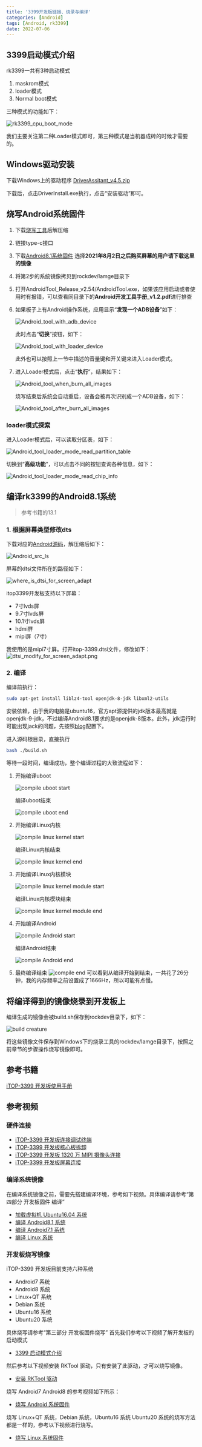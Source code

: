 ```yaml
---
title: '3399开发板链接、烧录与编译'
categories: [Android]
tags: [Android, rk3399]
date: 2022-07-06
---
```





## 3399启动模式介绍
rk3399一共有3种启动模式
1. maskrom模式
2. loader模式
3. Normal boot模式
   

三种模式的功能如下：

![rk3399_cpu_boot_mode](./pic/rk3399_cpu_boot_mode.png)

我们主要关注第二种Loader模式即可，第三种模式是当机器成砖的时候才需要的。

## Windows驱动安装

下载Windows上的驱动程序
[DriverAssitant_v4.5.zip](https://pan.baidu.com/s/1gZp4Yo-2RKwing-3ffj3Ew?pwd=pd5n)

下载后，点击DriverInstall.exe执行，点击“安装驱动”即可。

## 烧写Android系统固件
1. 下载[烧写工具](https://pan.baidu.com/s/1YHOoBcz0pdNG14xIazMiog?pwd=wakc)后解压缩

2. 链接type-c接口

3. 下载[Android8.1系统固件](https://pan.baidu.com/s/1uKzmjmlRzMETi9YXzvwzFg?pwd=642r) 选择**2021年8月2日之后购买屏幕的用户请下载这里的镜像**

4. 将第2步的系统镜像拷贝到rockdev/Iamge目录下

5. 打开AndroidTool_Release_v2.54/AndroidTool.exe，如果该应用启动或者使用时有报错，可以查看同目录下的**Android开发工具手册_v1.2.pdf**进行排查

6. 如果板子上有Android操作系统，应用显示“**发现一个ADB设备**”如下：

    ![Android_tool_with_adb_device](./pic/Android_tool_with_adb_device.png)

    此时点击“**切换**”按钮，如下：

    ![Android_tool_with_loader_device](./pic/Android_tool_with_loader_device.png)

    此外也可以按照上一节中描述的音量键和开关键来进入Loader模式。

7. 进入Loader模式后，点击“**执行**”，结果如下：

    ![Android_tool_when_burn_all_images](./pic/Android_tool_when_burn_all_images.png)

    烧写结束后系统会自动重启，设备会被再次识别成一个ADB设备，如下：

    ![Android_tool_after_burn_all_images](./pic/Android_tool_after_burn_all_images.png)

    
### loader模式探索
进入Loader模式后，可以读取分区表，如下：

![Android_tool_loader_mode_read_partition_table](./pic/Android_tool_loader_mode_read_partition_table.png)

切换到“**高级功能**”，可以点击不同的按钮查询各种信息，如下：

![Android_tool_loader_mode_read_chip_info](./pic/Android_tool_loader_mode_read_chip_info.png)


## 编译rk3399的Android8.1系统
> 参考书籍的13.1

### 1. 根据屏幕类型修改dts
下载对应的[Android源码](https://pan.baidu.com/s/16IZMBE1YGxlDFV_PgXIquw?pwd=n3nw)，解压缩后如下：

![Android_src_ls](./pic/Android_src_ls.png)

屏幕的dtsi文件所在的路径如下：

![where_is_dtsi_for_screen_adapt](./pic/where_is_dtsi_for_screen_adapt.png)

itop3399开发板支持以下屏幕：
* 7寸lvds屏
* 9.7寸lvds屏
* 10.1寸lvds屏
* hdmi屏
* mipi屏（7寸）

我使用的是mipi7寸屏。打开itop-3399.dtsi文件，修改如下：
![dtsi_modify_for_screen_adapt.png](./pic/dtsi_modify_for_screen_adapt.png)

### 2. 编译
编译前执行：
```bash
sudo apt-get install liblz4-tool openjdk-8-jdk libxml2-utils
```
安装依赖，由于我的电脑是ubuntu16，官方apt源提供的jdk版本最高就是openjdk-9-jdk，不过编译Android8.1要求的是openjdk-8版本。此外，jdk运行时可能出现jack的问题，先按照[blog](https://blog.csdn.net/sui1005316018/article/details/118934443)配置下。

进入源码根目录，直接执行
```bash
bash ./build.sh
```

等待一段时间，编译成功，整个编译过程的大致流程如下：
1. 开始编译uboot
   
    ![compile uboot start](./pic/compile_uboot_start.png)

    编译uboot结束

    ![compile uboot end](./pic/compile_uboot_end.png)

2. 开始编译Linux内核
   
    ![compile linux kernel start](./pic/compile_linux_kernel_start.png)

    编译Linux内核结束

    ![compile linux kernel end](./pic/compile_linux_kernel_end.png)

3. 开始编译Linux内核模块
   
    ![compile linux kernel module start](./pic/compile_linux_kernel_module_start.png)

    编译Linux内核模块结束

    ![compile linux kernel module end](./pic/compile_linux_kernel_module_end.png)

4. 开始编译Android
   
    ![compile Android start](./pic/compile_android_start.png)

    编译Android结束

    ![compile Android end](./pic/compile_android_end.png)

5. 最终编译结束
    ![compile end](./pic/compile_end.png)
    可以看到从编译开始到结束，一共花了26分钟，我的内存频率之前设置成了1666Hz，所以可能有点慢。

## 将编译得到的镜像烧录到开发板上
编译生成的镜像会被build.sh保存到rockdev目录下，如下：

![build creature](./pic/build_output.png)

将这些镜像文件保存到Windows下的烧录工具的rockdev/Iamge目录下，按照之前章节的步骤操作烧写镜像即可。


## 参考书籍

[iTOP-3399 开发板使用手册](https://kdocs.cn/l/cvLYejf1PdPC)

## 参考视频
### 硬件连接 
* [iTOP-3399 开发板连接调试终端](https://www.bilibili.com/video/BV1Np4y147dP?share_source=copy_web)
* [iTOP-3399 开发板核心板拆卸](https://www.bilibili.com/video/BV1Np4y147dP?p=2&share_source=copy_web)
* [iTOP-3399 开发板 1320 万 MIPI 摄像头连接](https://www.bilibili.com/video/BV1Np4y147dP?p=3&share_source=copy_web)
* [iTOP-3399 开发板屏幕连接](https://www.bilibili.com/video/BV1Np4y147dP?p=4&share_source=copy_web)


### 编译系统镜像 
在编译系统镜像之前，需要先搭建编译环境，参考如下视频。具体编译请参考“第四部分 开发板固件 
编译”
* [加载虚拟机 Ubuntu16.04 系统](https://www.bilibili.com/video/BV1rQ4y1R7Xw?p=5&share_source=copy_web)
* [编译 Android8.1 系统](https://www.bilibili.com/video/BV1rQ4y1R7Xw?p=6&share_source=copy_web)
* [编译 Android7.1 系统 ](https://www.bilibili.com/video/BV1rQ4y1R7Xw?p=7&share_source=copy_web)
* [编译 Linux 系统](https://www.bilibili.com/video/BV1rQ4y1R7Xw?p=8&share_source=copy_web)


### 开发板烧写镜像 
iTOP-3399 开发板目前支持六种系统
* Android7 系统
* Android8 系统
* Linux+QT 系统
* Debian 系统
* Ubuntu16 系统 
* Ubuntu20 系统

具体烧写请参考“第三部分 开发板固件烧写” 首先我们参考以下视频了解开发板的启动模式

* [3399 启动模式介绍](https://www.bilibili.com/video/BV1rQ4y1R7Xw?share_source=copy_web)

然后参考以下视频安装 RKTool 驱动，只有安装了此驱动，才可以烧写镜像。 

* [安装 RKTool 驱动](https://www.bilibili.com/video/BV1rQ4y1R7Xw?p=2&share_source=copy_web)

烧写 Android7 Android8 的参考视频如下所示： 

* [烧写 Android 系统固件](https://www.bilibili.com/video/BV1rQ4y1R7Xw?p=3&share_source=copy_web)

烧写 Linux+QT 系统，Debian 系统，Ubuntu16 系统 Ubuntu20 系统的烧写方法都是一样的，参考以下视频进行烧写。

* [烧写 Linux 系统固件](https://www.bilibili.com/video/BV1rQ4y1R7Xw?p=4&share_source=copy_web)

